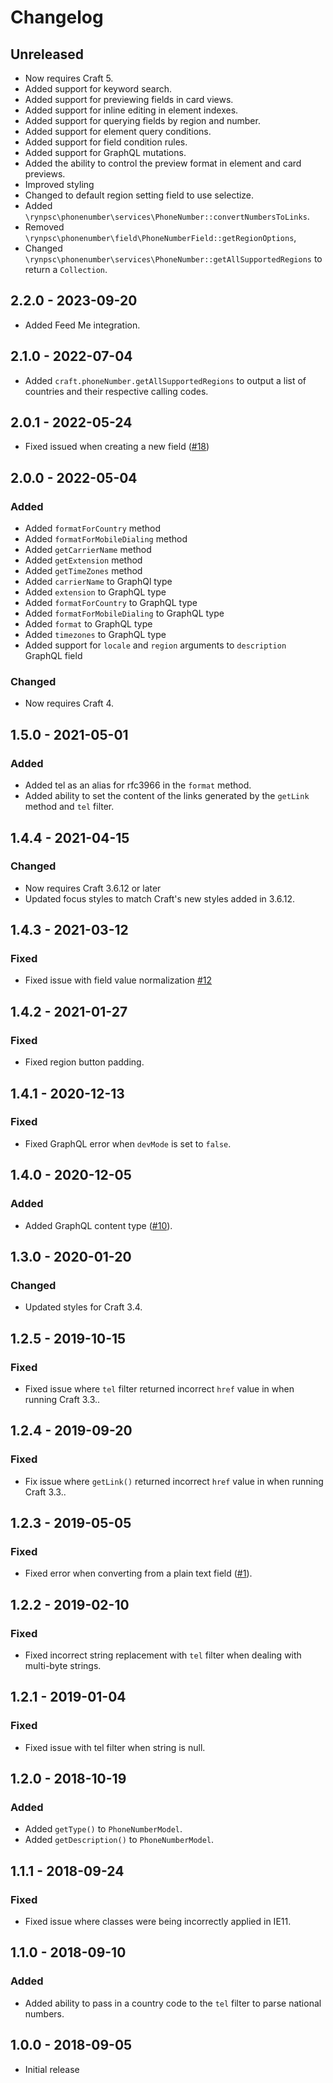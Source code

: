 # Changelog

## Unreleased

- Now requires Craft 5.
- Added support for keyword search.
- Added support for previewing fields in card views.
- Added support for inline editing in element indexes.
- Added support for querying fields by region and number.
- Added support for element query conditions.
- Added support for field condition rules.
- Added support for GraphQL mutations.
- Added the ability to control the preview format in element and card previews.
- Improved styling
- Changed to default region setting field to use selectize.
- Added `\rynpsc\phonenumber\services\PhoneNumber::convertNumbersToLinks`.
- Removed `\rynpsc\phonenumber\field\PhoneNumberField::getRegionOptions`,
- Changed `\rynpsc\phonenumber\services\PhoneNumber::getAllSupportedRegions` to return a `Collection`.


## 2.2.0 - 2023-09-20

- Added Feed Me integration.

## 2.1.0 - 2022-07-04

- Added `craft.phoneNumber.getAllSupportedRegions` to output a list of countries and their respective calling codes.

## 2.0.1 - 2022-05-24

- Fixed issued when creating a new field ([#18](https://github.com/rynpsc/craft-phone-number/issues/18))

## 2.0.0 - 2022-05-04

### Added

- Added `formatForCountry` method
- Added `formatForMobileDialing` method
- Added `getCarrierName` method
- Added `getExtension` method
- Added `getTimeZones` method
- Added `carrierName` to GraphQl type
- Added `extension` to GraphQL type
- Added `formatForCountry` to GraphQL type
- Added `formatForMobileDialing` to GraphQL type
- Added `format` to GraphQL type
- Added `timezones` to GraphQL type
- Added support for `locale` and `region` arguments to `description` GraphQL field 

### Changed

- Now requires Craft 4.

## 1.5.0 - 2021-05-01

### Added

- Added tel as an alias for rfc3966 in the `format` method.
- Added ability to set the content of the links generated by the `getLink` method and `tel` filter.

## 1.4.4 - 2021-04-15

### Changed

- Now requires Craft 3.6.12 or later
- Updated focus styles to match Craft's new styles added in 3.6.12.

## 1.4.3 - 2021-03-12

### Fixed

- Fixed issue with field value normalization [#12](https://github.com/rynpsc/craft-phone-number/issues/12)

## 1.4.2 - 2021-01-27

### Fixed

- Fixed region button padding. 

## 1.4.1 - 2020-12-13

### Fixed

- Fixed GraphQL error when `devMode` is set to `false`.

## 1.4.0 - 2020-12-05

### Added

- Added GraphQL content type ([#10](https://github.com/rynpsc/craft-phone-number/pull/10)).

## 1.3.0 - 2020-01-20

### Changed

- Updated styles for Craft 3.4.

## 1.2.5 - 2019-10-15

### Fixed

- Fixed issue where `tel` filter returned incorrect `href` value in when running Craft 3.3..

## 1.2.4 - 2019-09-20

### Fixed

- Fix issue where `getLink()` returned incorrect `href` value in when running Craft 3.3..

## 1.2.3 - 2019-05-05

### Fixed

- Fixed error when converting from a plain text field ([#1](https://github.com/rynpsc/craft-phone-number/issues/1)).

## 1.2.2 - 2019-02-10

### Fixed

- Fixed incorrect string replacement with `tel` filter when dealing with multi-byte strings.

## 1.2.1 - 2019-01-04

### Fixed

- Fixed issue with tel filter when string is null.

## 1.2.0 - 2018-10-19

### Added

- Added `getType()` to `PhoneNumberModel`.
- Added `getDescription()` to `PhoneNumberModel`.

## 1.1.1 - 2018-09-24

### Fixed

- Fixed issue where classes were being incorrectly applied in IE11.

## 1.1.0 - 2018-09-10

### Added

- Added ability to pass in a country code to the `tel` filter to parse national numbers.

## 1.0.0 - 2018-09-05

- Initial release
